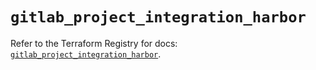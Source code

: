 # `gitlab_project_integration_harbor`

Refer to the Terraform Registry for docs: [`gitlab_project_integration_harbor`](https://registry.terraform.io/providers/gitlabhq/gitlab/18.1.1/docs/resources/project_integration_harbor).
